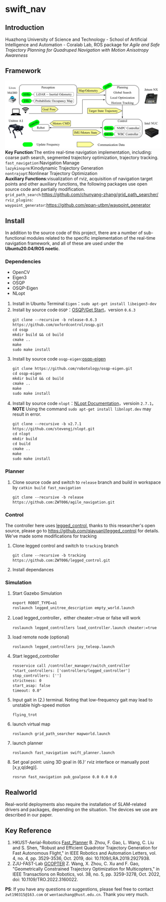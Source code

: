 # swift_nav

## Introduction
Huazhong University of Science and Technology - School of Artificial Intelligence and Automation - Coralab Lab, ROS package for *Agile and Safe Trajectory Planning for Quadruped Navigation with Motion Anisotropy Awareness*


## Framework
![System Overview](/doc//SystemOverView.jpg)
**Key Function**:The entire real-time navigation implementation, including: coarse path search, segmented trajectory optimization, trajectory tracking.  
`fast_navigation`:Navigation Manage  
`lazykinoprm`:Kinodynamic Trajectory Generation  
`nontrajopt`:Nonlinear Trajectory Optimization  
**Auxiliary Functions**:visualization of rviz, acquisition of navigation target points and other auxiliary functions, the following packages use open source code and partially modification.  
`grid_path_search`:https://github.com/chunyang-zhang/grid_path_searcher/  
`rviz_plugins`:  
`waypoint_generator`:https://github.com/epan-utbm/waypoint_generator  


## Install
In addition to the source code of this project, there are a number of sub-functional modules related to the specific implementation of the real-time navigation framework, and all of these are used under the **Ubuntu20.04/ROS noetic**.

### Dependencies
* OpenCV
* Eigen3
* OSQP
* OSQP-Eigen
* NLopt

1. Install in Ubuntu Terminal `Eigen`：`sudo apt-get install libeigen3-dev`
2. Install by source code `OSQP`：[OSQP/Get Start](https://osqp.org/docs/get_started/)，version `0.6.3`
    ```
    git clone --recursive -b release-0.6.3 https://github.com/oxfordcontrol/osqp.git
    cd osqp
    mkdir build && cd build
    cmake .. 
    make
    sudo make install
    ```
3. Install by source code `osqp-eigen`:[osqp-eigen](https://robotology.github.io/osqp-eigen/)
    ```
    git clone https://github.com/robotology/osqp-eigen.git
    cd osqp-eigen
    mkdir build && cd build
    cmake .. 
    make
    sudo make install
    ```
4. Install by source code `nlopt`：[NLopt Documentation](https://nlopt.readthedocs.io/en/latest/)，versioin `2.7.1`，**NOTE** Using the command `sudo apt-get install libnlopt.dev` may result in error.
    ```
    git clone --recursive -b v2.7.1 https://github.com/stevengj/nlopt.git
    cd nlopt
    mkdir build
    cd build
    cmake ..
    make
    sudo make install
    ```
### Planner
1. Clone source code and switch to `release` branch and build in workspace by `catkin build fast_navigation`
    ```
    git clone --recursive -b release https://github.com:ZWT006/agile_navigation.git
    ```
### Control
The controller here uses [legged_control](https://github.com/qiayuanl/legged_control), thanks to this researcher's open source, please go to https://github.com/qiayuanl/legged_control for details. We've made some modifications for tracking
1. Clone legged control and switch to `tracking` branch
    ```
    git clone --recursive -b tracking https://github.com:ZWT006/legged_control.git
    ```
2. Install dependances

### Simulation 

1. Start Gazebo Simulation
    ```
    export ROBOT_TYPE=a1
    roslaunch legged_unitree_description empty_world.launch
    ```
2. Load legged_controller，either cheater:=true or false will work 
    ```
    roslaunch legged_controllers load_controller.launch cheater:=true
    ```
3. load remote node (optional)
    ```
    roslaunch legged_controllers joy_teleop.launch
    ```
4. Start legged_controller
    ```
    rosservice call /controller_manager/switch_controller "start_controllers: ['controllers/legged_controller']
    stop_controllers: ['']
    strictness: 0
    start_asap: false
    timeout: 0.0" 
    ```
5. Input gait in (2.) terminal. Noting that low-frequency gait may lead to unstable high-speed motion
    ```
    flying_trot
    ```
6. launch virtual map
    ```
    roslaunch grid_path_searcher mapworld.launch
    ```
7. launch planner
    ```
    roslaunch fast_navigation swift_planner.launch
    ```
8. Set goal point: using 3D goal in (6.)' rviz interface or manually post [x,y,q(deg)].
    ```
    rosrun fast_navigation pub_goalpose 0.0 0.0 0.0
    ```

## Realworld
Real-world deployments also require the installation of SLAM-related drivers and packages, depending on the situation. The devices we use are described in our paper.

## Key Reference

1.  HKUST-Aerial-Robotics [Fast_Planner](https://github.com/HKUST-Aerial-Robotics/Fast-Planner)
B. Zhou, F. Gao, L. Wang, C. Liu and S. Shen, "Robust and Efficient Quadrotor Trajectory Generation for Fast Autonomous Flight," in IEEE Robotics and Automation Letters, vol. 4, no. 4, pp. 3529-3536, Oct. 2019, doi: 10.1109/LRA.2019.2927938.
2.  ZJU-FAST-Lab [GCOPTER](https://github.com/ZJU-FAST-Lab/GCOPTER)
Z. Wang, X. Zhou, C. Xu and F. Gao, "Geometrically Constrained Trajectory Optimization for Multicopters," in IEEE Transactions on Robotics, vol. 38, no. 5, pp. 3259-3278, Oct. 2022, doi: 10.1109/TRO.2022.3160022.

**PS**: If you have any questions or suggestions, please feel free to contact `zwt190315@163.com` or `wentaozhang@hust.edu.cn`. Thank you very much.